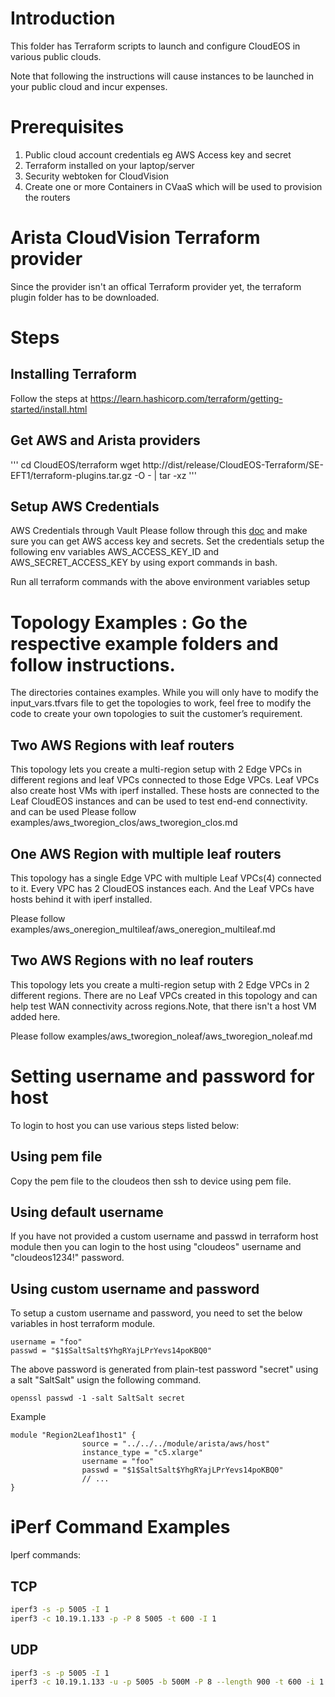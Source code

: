 # Introduction 

This folder has Terraform scripts to launch and configure CloudEOS in various public clouds.

Note that following the instructions will cause instances to be launched in your public cloud
and incur expenses. 

# Prerequisites

1) Public cloud account credentials eg AWS Access key and secret
2) Terraform installed on your laptop/server
3) Security webtoken for CloudVision
4) Create one or more Containers in CVaaS which will be used to provision the routers

# Arista CloudVision Terraform provider 

Since the provider isn't an offical Terraform provider yet, the terraform plugin folder has to be downloaded.

# Steps

## Installing Terraform

Follow the steps at https://learn.hashicorp.com/terraform/getting-started/install.html 

## Get AWS and Arista providers

'''
cd CloudEOS/terraform
wget http://dist/release/CloudEOS-Terraform/SE-EFT1/terraform-plugins.tar.gz -O - | tar -xz
'''

## Setup AWS Credentials

AWS Credentials through Vault Please follow through this [doc](https://docs.google.com/document/d/1BDiVeMnygyjO3suVvEWMm0nJPWdDxlTEpRswfkgqjO4/edit "AWS Credentials through Vault") and make sure you can get AWS access key and secrets. Set the credentials setup the following env variables AWS_ACCESS_KEY_ID and AWS_SECRET_ACCESS_KEY by using export commands in bash. 

Run all terraform commands with the above environment variables setup

# Topology Examples : Go the respective example folders and follow instructions. 

The directories containes examples. While you will only have to modify the input_vars.tfvars file to get the topologies to work, feel free to modify the code to create your own topologies to suit the customer’s requirement. 

## Two AWS Regions with leaf routers
This topology lets you create a multi-region setup with 2 Edge VPCs in different regions and
leaf VPCs connected to those Edge VPCs. Leaf VPCs also create host VMs with iperf installed.
These hosts are connected to the Leaf CloudEOS instances and can be used to test end-end connectivity.
and can be used
Please follow examples/aws_tworegion_clos/aws_tworegion_clos.md

## One AWS Region with multiple leaf routers
This topology has a single Edge VPC with multiple Leaf VPCs(4) connected to it. Every VPC has 2 CloudEOS
instances each. And the Leaf VPCs have hosts behind it with iperf installed.

Please follow examples/aws_oneregion_multileaf/aws_oneregion_multileaf.md

## Two AWS Regions with no leaf routers
This topology lets you create a multi-region setup with 2 Edge VPCs in 2 different regions. There
are no Leaf VPCs created in this topology and can help test WAN connectivity across regions.Note, that 
there isn't a host VM added here.

Please follow examples/aws_tworegion_noleaf/aws_tworegion_noleaf.md

# Setting username and password for host

To login to host you can use various steps listed below:

## Using pem file
Copy the pem file to the cloudeos then ssh to device using pem file.

## Using default username
If you have not provided a custom username and passwd in terraform host
module then you can login to the host using "cloudeos" username and "cloudeos1234!" password.

## Using custom username and password
To setup a custom username and password, you need to set the below variables in host terraform module.

```
username = "foo"
passwd = "$1$SaltSalt$YhgRYajLPrYevs14poKBQ0"
```

The above password is generated from plain-test password "secret" using a salt "SaltSalt" usign the following command.

```
openssl passwd -1 -salt SaltSalt secret
```

Example

```
module "Region2Leaf1host1" {
                source = "../../../module/arista/aws/host"
                instance_type = "c5.xlarge"                            
                username = "foo"
                passwd = "$1$SaltSalt$YhgRYajLPrYevs14poKBQ0"
                // ...
}
```

# iPerf Command Examples

Iperf commands:

## TCP
```bash
iperf3 -s -p 5005 -I 1
iperf3 -c 10.19.1.133 -p -P 8 5005 -t 600 -I 1
```

## UDP
```bash
iperf3 -s -p 5005 -I 1
iperf3 -c 10.19.1.133 -u -p 5005 -b 500M -P 8 --length 900 -t 600 -i 1
```
